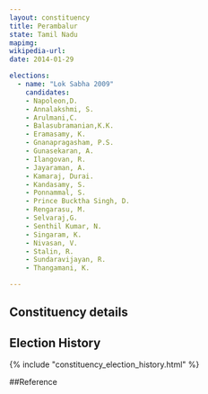 ```yaml
---
layout: constituency
title: Perambalur
state: Tamil Nadu
mapimg: 
wikipedia-url: 
date: 2014-01-29

elections: 
  - name: "Lok Sabha 2009"
    candidates: 
    - Napoleon,D. 
    - Annalakshmi, S. 
    - Arulmani,C. 
    - Balasubramanian,K.K. 
    - Eramasamy, K. 
    - Gnanapragasham, P.S. 
    - Gunasekaran, A. 
    - Ilangovan, R. 
    - Jayaraman, A. 
    - Kamaraj, Durai. 
    - Kandasamy, S. 
    - Ponnammal, S. 
    - Prince Bucktha Singh, D. 
    - Rengarasu, M. 
    - Selvaraj,G. 
    - Senthil Kumar, N. 
    - Singaram, K. 
    - Nivasan, V. 
    - Stalin, R. 
    - Sundaravijayan, R. 
    - Thangamani, K. 

---
```

## Constituency details


## Election History
{% include "constituency_election_history.html" %}

##Reference

